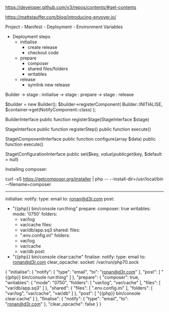 https://developer.github.com/v3/repos/contents/#get-contents

https://mattstauffer.com/blog/introducing-envoyer.io/

Project
    - Manifest
    - Deployment
      - Environment Variables

* Deployment steps
  - initialise
    - create release
    - checkout code
  - prepare
    - composer
    - shared files/folders
    - writables
  - release
    - symlink new release



Builder
  -> stage : initialise
  -> stage : prepare
  -> stage : release


$builder = new Builder();
$builder->registerComponent(
  Builder::INITIALISE,
  $container->get(NotifyComponent::class)
);

BuilderInterface
  public function registerStage(StageInterface $stage)

StageInterface
  public function registerStep()
  public function execute()

Stage\ComponentInterface
  public function configure(array $data)
  public function execute()

Stage\ConfigurationInterface
  public set($key, $value)
  public get($key, $default = null)



Installing composer:

curl -sS https://getcomposer.org/installer | php -- --install-dir=/usr/local/bin --filename=composer


---
initialise:
  notify:
    type: email
    to: ronan@d3r.com
  post:
  - "{{php}} bin/console run:thing"
prepare:
  composer: true
  writables:
    mode: '0750'
    folders:
    - var/log
    - var/cache
    files:
    - var/db/app.sq3
  shared:
    files:
    - ".env.config.ini"
    folders:
    - var/log
    - var/cache
    - var/db
  post:
  - "{{php}} bin/console clear:cache"
finalise:
  notify:
    type: email
    to: ronan@d3r.com
  clear_opcache:
    socket: /var/run/php70.sock


{
    "initialise": {
        "notify": {
            "type": "email",
            "to": "ronan@d3r.com"
        },
        "post": [
            "{{php}} bin/console run:thing"
        ]
    },
    "prepare": {
        "composer": true,
        "writables": {
            "mode": "0750",
            "folders": [
                "var/log",
                "var/cache"
            ],
            "files": [
                "var/db/app.sq3"
            ]
        },
        "shared": {
            "files": [
                ".env.config.ini"
            ],
            "folders": [
                "var/log",
                "var/cache",
                "var/db"
            ]
        },
        "post": [
            "{{php}} bin/console clear:cache"
        ]
    },
    "finalise": {
        "notify": {
            "type": "email",
            "to": "ronan@d3r.com"
        },
        "clear_opcache": false
    }
}

